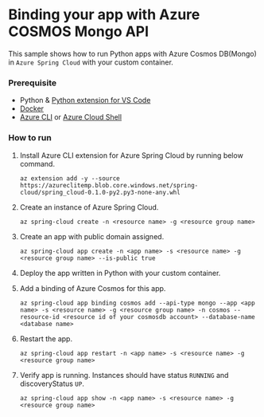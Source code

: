 # Binding your app with Azure COSMOS Mongo API

This sample shows how to run Python apps with Azure Cosmos DB(Mongo) in `Azure Spring Cloud` with your custom container.

### Prerequisite

* Python & [Python extension for VS Code](https://marketplace.visualstudio.com/items?itemName=ms-python.python)
* [Docker](https://www.docker.com/products/container-runtime)
* [Azure CLI](https://docs.microsoft.com/en-us/cli/azure/install-azure-cli?view=azure-cli-latest) or [Azure Cloud Shell](https://docs.microsoft.com/en-us/azure/cloud-shell/overview)

### How to run 

1. Install Azure CLI extension for Azure Spring Cloud by running below command.
    ```
    az extension add -y --source https://azureclitemp.blob.core.windows.net/spring-cloud/spring_cloud-0.1.0-py2.py3-none-any.whl
    ```
1. Create an instance of Azure Spring Cloud.
    ```
    az spring-cloud create -n <resource name> -g <resource group name>
    ```
1. Create an app with public domain assigned.
    ```
    az spring-cloud app create -n <app name> -s <resource name> -g <resource group name> --is-public true 
    ```
1. Deploy the app written in Python with your custom container.
    
1. Add a binding of Azure Cosmos for this app.
    ```
    az spring-cloud app binding cosmos add --api-type mongo --app <app name> -s <resource name> -g <resource group name> -n cosmos --resource-id <resource id of your cosmosdb account> --database-name <database name>
    ```
1. Restart the app.
    ```
    az spring-cloud app restart -n <app name> -s <resource name> -g <resource group name>
    ```
1. Verify app is running. Instances should have status `RUNNING` and discoveryStatus `UP`. 
    ```
    az spring-cloud app show -n <app name> -s <resource name> -g <resource group name>
    ```
